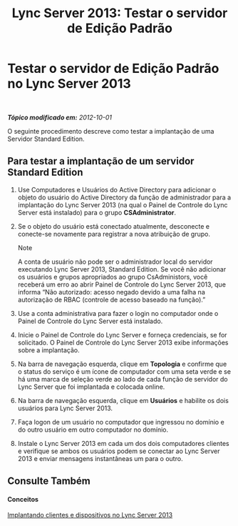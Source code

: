 ﻿---
title: 'Lync Server 2013: Testar o servidor de Edição Padrão'
TOCTitle: Testar o servidor de Edição Padrão
ms:assetid: b6ef67bb-9665-43e4-b8b3-eac8898eebf6
ms:mtpsurl: https://technet.microsoft.com/pt-br/library/Gg412890(v=OCS.15)
ms:contentKeyID: 49307889
ms.date: 05/19/2016
mtps_version: v=OCS.15
ms.translationtype: HT
---

# Testar o servidor de Edição Padrão no Lync Server 2013

 

_**Tópico modificado em:** 2012-10-01_

O seguinte procedimento descreve como testar a implantação de uma Servidor Standard Edition.

## Para testar a implantação de um servidor Standard Edition

1.  Use Computadores e Usuários do Active Directory para adicionar o objeto do usuário do Active Directory da função de administrador para a implantação do Lync Server 2013 (na qual o Painel de Controle do Lync Server está instalado) para o grupo **CSAdministrator**.

2.  Se o objeto do usuário está conectado atualmente, desconecte e conecte-se novamente para registrar a nova atribuição de grupo.
    
    > [!note]  
    > A conta de usuário não pode ser o administrador local do servidor executando Lync Server 2013, Standard Edition. Se você não adicionar os usuários e grupos apropriados ao grupo CsAdministors, você receberá um erro ao abrir Painel de Controle do Lync Server 2013, que informa “Não autorizado: acesso negado devido a uma falha na autorização de RBAC (controle de acesso baseado na função).”

3.  Use a conta administrativa para fazer o login no computador onde o Painel de Controle do Lync Server está instalado.

4.  Inicie o Painel de Controle do Lync Server e forneça credenciais, se for solicitado. O Painel de Controle do Lync Server 2013 exibe informações sobre a implantação.

5.  Na barra de navegação esquerda, clique em **Topologia** e confirme que o status do serviço é um ícone de computador com uma seta verde e se há uma marca de seleção verde ao lado de cada função de servidor do Lync Server que foi implantada e colocada online.

6.  Na barra de navegação esquerda, clique em **Usuários** e habilite os dois usuários para Lync Server 2013.

7.  Faça logon de um usuário no computador que ingressou no domínio e do outro usuário em outro computador no domínio.

8.  Instale o Lync Server 2013 em cada um dos dois computadores clientes e verifique se ambos os usuários podem se conectar ao Lync Server 2013 e enviar mensagens instantâneas um para o outro.

## Consulte Também

#### Conceitos

[Implantando clientes e dispositivos no Lync Server 2013](lync-server-2013-deploying-clients-and-devices.md)

